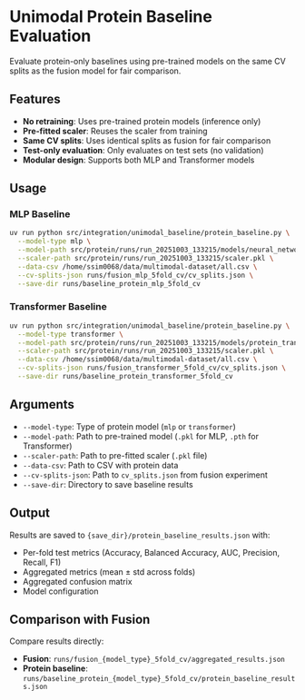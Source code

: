 # Unimodal Protein Baseline Evaluation

Evaluate protein-only baselines using pre-trained models on the same CV splits as the fusion model for fair comparison.

## Features

- **No retraining**: Uses pre-trained protein models (inference only)
- **Pre-fitted scaler**: Reuses the scaler from training
- **Same CV splits**: Uses identical splits as fusion for fair comparison
- **Test-only evaluation**: Only evaluates on test sets (no validation)
- **Modular design**: Supports both MLP and Transformer models

## Usage

### MLP Baseline

```bash
uv run python src/integration/unimodal_baseline/protein_baseline.py \
  --model-type mlp \
  --model-path src/protein/runs/run_20251003_133215/models/neural_network.pkl \
  --scaler-path src/protein/runs/run_20251003_133215/scaler.pkl \
  --data-csv /home/ssim0068/data/multimodal-dataset/all.csv \
  --cv-splits-json runs/fusion_mlp_5fold_cv/cv_splits.json \
  --save-dir runs/baseline_protein_mlp_5fold_cv
```

### Transformer Baseline

```bash
uv run python src/integration/unimodal_baseline/protein_baseline.py \
  --model-type transformer \
  --model-path src/protein/runs/run_20251003_133215/models/protein_transformer.pth \
  --scaler-path src/protein/runs/run_20251003_133215/scaler.pkl \
  --data-csv /home/ssim0068/data/multimodal-dataset/all.csv \
  --cv-splits-json runs/fusion_transformer_5fold_cv/cv_splits.json \
  --save-dir runs/baseline_protein_transformer_5fold_cv
```

## Arguments

- `--model-type`: Type of protein model (`mlp` or `transformer`)
- `--model-path`: Path to pre-trained model (`.pkl` for MLP, `.pth` for Transformer)
- `--scaler-path`: Path to pre-fitted scaler (`.pkl` file)
- `--data-csv`: Path to CSV with protein data
- `--cv-splits-json`: Path to `cv_splits.json` from fusion experiment
- `--save-dir`: Directory to save baseline results

## Output

Results are saved to `{save_dir}/protein_baseline_results.json` with:
- Per-fold test metrics (Accuracy, Balanced Accuracy, AUC, Precision, Recall, F1)
- Aggregated metrics (mean ± std across folds)
- Aggregated confusion matrix
- Model configuration

## Comparison with Fusion

Compare results directly:
- **Fusion**: `runs/fusion_{model_type}_5fold_cv/aggregated_results.json`
- **Protein baseline**: `runs/baseline_protein_{model_type}_5fold_cv/protein_baseline_results.json`
